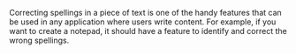 Correcting spellings in a piece of text is one of the handy features that can be used in any application where users write content. For example, if you want to create a notepad, it should have a feature to identify and correct the wrong spellings. 
